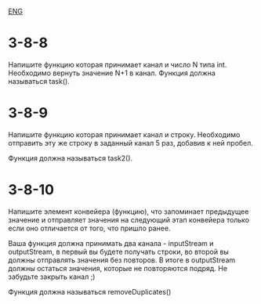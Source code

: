 [ENG](https://github.com/larikhide/stepik-go/blob/main/3-8-parallelism/README-ENG.md)  

# 3-8-8  

Напишите функцию которая принимает канал и число N типа int. Необходимо вернуть значение N+1 в канал. 
Функция должна называться task().

# 3-8-9  

Напишите функцию которая принимает канал и строку. Необходимо отправить эту же строку в заданный канал 5 раз, добавив к ней пробел.

Функция должна называться task2().  

# 3-8-10  

Напишите элемент конвейера (функцию), что запоминает предыдущее значение и отправляет значения на следующий этап конвейера только если оно отличается от того, что пришло ранее.

Ваша функция должна принимать два канала - inputStream и outputStream, в первый вы будете получать строки, во второй вы должны отправлять значения без повторов. В итоге в outputStream должны остаться значения, которые не повторяются подряд. Не забудьте закрыть канал ;)

Функция должна называться removeDuplicates()

